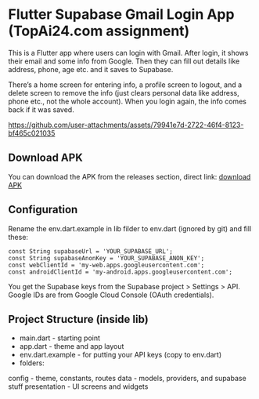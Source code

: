 # Flutter Supabase Gmail Login App (TopAi24.com assignment)

This is a Flutter app where users can login with Gmail. After login, it shows their email and some info from Google. Then they can fill out details like address, phone, age etc. and it saves to Supabase.

There’s a home screen for entering info, a profile screen to logout, and a delete screen to remove the info (just clears personal data like address, phone etc., not the whole account). When you login again, the info comes back if it was saved.



https://github.com/user-attachments/assets/79941e7d-2722-46f4-8123-bf465c021035



## Download APK

You can download the APK from the releases section, direct link: [download APK](https://github.com/imhemish/fl-supa-gmail/releases/download/0.1/app-release.apk)

## Configuration

Rename the env.dart.example in lib filder to env.dart (ignored by git) and fill these:

```
const String supabaseUrl = 'YOUR_SUPABASE_URL';
const String supabaseAnonKey = 'YOUR_SUPABASE_ANON_KEY';
const webClientId = 'my-web.apps.googleusercontent.com';
const androidClientId = 'my-android.apps.googleusercontent.com';
```

You get the Supabase keys from the Supabase project > Settings > API.
Google IDs are from Google Cloud Console (OAuth credentials).

## Project Structure (inside lib)

- main.dart - starting point
- app.dart - theme and app layout
- env.dart.example - for putting your API keys (copy to env.dart)
- folders:

config - theme, constants, routes
data - models, providers, and supabase stuff
presentation - UI screens and widgets
